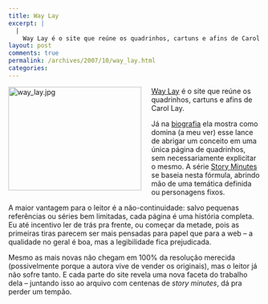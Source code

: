 ```yaml
---
title: Way Lay
excerpt: |
  |
    Way Lay é o site que reúne os quadrinhos, cartuns e afins de Carol Lay. Já na biografia ela mostra como domina (a meu ver) esse lance de abrigar um conceito em uma única página de quadrinhos, sem necessariamente explicitar...
layout: post
comments: true
permalink: /archives/2007/10/way_lay.html
categories:
---
```

<span class="mt-enclosure mt-enclosure-image"><img alt="way_lay.jpg" src="//chester.me/archives/img/way_lay.jpg" width="265" height="206" class="mt-image-left" style="float: left; margin: 0 20px 20px 0;" /></span>[Way Lay][1] é o site que reúne os quadrinhos, cartuns e afins de Carol Lay.

Já na [biografia][2] ela mostra como domina (a meu ver) esse lance de abrigar um conceito em uma única página de quadrinhos, sem necessariamente explicitar o mesmo. A série [Story Minutes][3] se baseia nesta fórmula, abrindo mão de uma temática definida ou personagens fixos.

A maior vantagem para o leitor é a não-continuidade: salvo pequenas referências ou séries bem limitadas, cada página é uma história completa. Eu até incentivo ler de trás pra frente, ou começar da metade, pois as primeiras tiras parecem ser mais pensadas para papel que para a web &#8211; a qualidade no geral é boa, mas a legibilidade fica prejudicada.

Mesmo as mais novas não chegam em 100% da resolução merecida (possivelmente porque a autora vive de vender os originais), mas o leitor já não sofre tanto. E cada parte do site revela uma nova faceta do trabalho dela &#8211; juntando isso ao arquivo com centenas de *story minutes*, dá pra perder um tempão.

 [1]: http://www.waylay.com/
 [2]: http://www.waylay.com/Bio/BioMain.html
 [3]: http://www.waylay.com/Store/OrigPages/Originals.html
